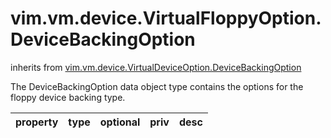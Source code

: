 vim.vm.device.VirtualFloppyOption.DeviceBackingOption
=====================================================
inherits from [vim.vm.device.VirtualDeviceOption.DeviceBackingOption](docs/vim.vm.device.VirtualDeviceOption.DeviceBackingOption.md)


The DeviceBackingOption data object type contains the options   for the floppy device backing type.

| property | type | optional | priv | desc |
|:---------|:-----|:---------|:-----|:-----|


